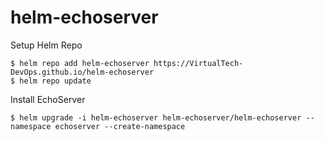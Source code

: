 # helm-echoserver

Setup Helm Repo

```
$ helm repo add helm-echoserver https://VirtualTech-DevOps.github.io/helm-echoserver
$ helm repo update
```

Install EchoServer

```
$ helm upgrade -i helm-echoserver helm-echoserver/helm-echoserver --namespace echoserver --create-namespace
```
